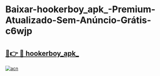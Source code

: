 # Baixar-hookerboy_apk_-Premium-Atualizado-Sem-Anúncio-Grátis-c6wjp

# <h2><a href="https://7exlzv.esa.edu.pl?src=hookerboy_apk_&ref=c6wjp">🔗👉 🔴 hookerboy_apk_</a></h2>

[![acn](https://github.com/user-attachments/assets/0f9c940e-d8b0-45ae-aac7-cd30a18b3e1c)](https://7exlzv.esa.edu.pl?src=hookerboy_apk_&ref=c6wjp)

